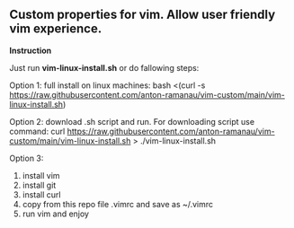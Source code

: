 ## Custom properties for vim. Allow user friendly vim experience.

**Instruction**

Just run **vim-linux-install.sh** or do fallowing steps:

Option 1: full install on linux machines: bash <(curl -s https://raw.githubusercontent.com/anton-ramanau/vim-custom/main/vim-linux-install.sh)

Option 2: download .sh script and run.
For downloading script use command: curl https://raw.githubusercontent.com/anton-ramanau/vim-custom/main/vim-linux-install.sh > ./vim-linux-install.sh

Option 3: 
1. install vim
2. install git
3. install curl
4. copy from this repo file .vimrc and save as ~/.vimrc
5. run vim and enjoy 
